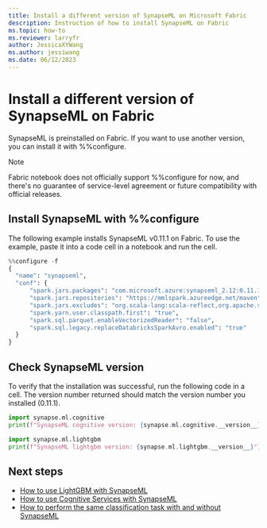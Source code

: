 ```yaml
---
title: Install a different version of SynapseML on Microsoft Fabric
description: Instruction of how to install SynapseML on Fabric
ms.topic: how-to
ms.reviewer: larryfr
author: JessicaXYWang
ms.author: jessiwang
ms.date: 06/12/2023
---
```

# Install a different version of SynapseML on Fabric

SynapseML is preinstalled on Fabric. If you want to use another version, you can install it with %%configure.

> [!NOTE]
> Fabric notebook does not officially support %%configure for now, and there's no guarantee of service-level agreement or future compatibility with official releases.

## Install SynapseML with %%configure

The following example installs SynapseML v0.11.1 on Fabric. To use the example, paste it into a code cell in a notebook and run the cell.


```python
%%configure -f
{
  "name": "synapseml",
  "conf": {
      "spark.jars.packages": "com.microsoft.azure:synapseml_2.12:0.11.1,org.apache.spark:spark-avro_2.12:3.3.1",
      "spark.jars.repositories": "https://mmlspark.azureedge.net/maven",
      "spark.jars.excludes": "org.scala-lang:scala-reflect,org.apache.spark:spark-tags_2.12,org.scalactic:scalactic_2.12,org.scalatest:scalatest_2.12,com.fasterxml.jackson.core:jackson-databind",
      "spark.yarn.user.classpath.first": "true",
      "spark.sql.parquet.enableVectorizedReader": "false",
      "spark.sql.legacy.replaceDatabricksSparkAvro.enabled": "true"
  }
}
```

## Check SynapseML version

To verify that the installation was successful, run the following code in a cell. The version number returned should match the version number you installed (0.11.1).

```python
import synapse.ml.cognitive
print(f"SynapseML cognitive version: {synapse.ml.cognitive.__version__}")
```


```python
import synapse.ml.lightgbm
print(f"SynapseML lightgbm version: {synapse.ml.lightgbm.__version__}")
```

## Next steps

- [How to use LightGBM with SynapseML](lightgbm-overview.md)
- [How to use Cognitive Services with SynapseML](overview-azure-ai-services.md)
- [How to perform the same classification task with and without SynapseML](classification-before-and-after-synapseml.md)
